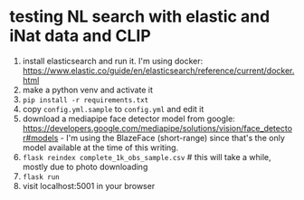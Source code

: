 # testing NL search with elastic and iNat data and CLIP

1. install elasticsearch and run it. I'm using docker: https://www.elastic.co/guide/en/elasticsearch/reference/current/docker.html
2. make a python venv and activate it
3. `pip install -r requirements.txt`
4. copy `config.yml.sample` to `config.yml` and edit it
5. download a mediapipe face detector model from google: https://developers.google.com/mediapipe/solutions/vision/face_detector#models - I'm using the BlazeFace (short-range) since that's the only model available at the time of this writing.
6. `flask reindex complete_1k_obs_sample.csv`  # this will take a while, mostly due to photo downloading
7. `flask run`
8. visit localhost:5001 in your browser